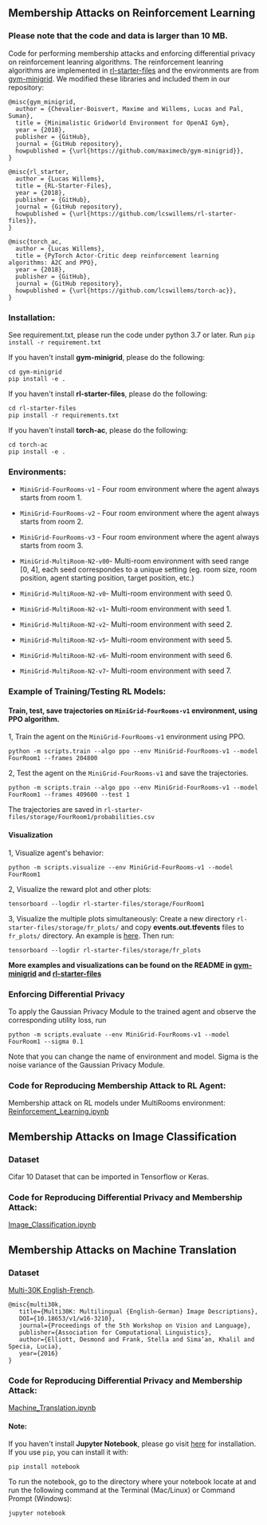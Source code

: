 ## Membership Attacks on Reinforcement Learning

### Please note that the code and data is larger than 10 MB.

Code for performing membership attacks and enforcing differential privacy on reinforcement leanring algorithms. The reinforcement leanring algorithms are implemented in [rl-starter-files](https://github.com/yunhaoyang234/Membership-Attack-Privacy-Preserving/tree/main/rl-starter-files) and the environments are from [gym-minigrid](https://github.com/yunhaoyang234/Membership-Attack-Privacy-Preserving/tree/main/gym-minigrid). We modified these libraries and included them in our repository:
```
@misc{gym_minigrid,
  author = {Chevalier-Boisvert, Maxime and Willems, Lucas and Pal, Suman},
  title = {Minimalistic Gridworld Environment for OpenAI Gym},
  year = {2018},
  publisher = {GitHub},
  journal = {GitHub repository},
  howpublished = {\url{https://github.com/maximecb/gym-minigrid}},
}

@misc{rl_starter,
  author = {Lucas Willems},
  title = {RL-Starter-Files},
  year = {2018},
  publisher = {GitHub},
  journal = {GitHub repository},
  howpublished = {\url{https://github.com/lcswillems/rl-starter-files}},
}

@misc{torch_ac,
  author = {Lucas Willems},
  title = {PyTorch Actor-Critic deep reinforcement learning algorithms: A2C and PPO},
  year = {2018},
  publisher = {GitHub},
  journal = {GitHub repository},
  howpublished = {\url{https://github.com/lcswillems/torch-ac}},
}
```

### Installation:
See requirement.txt, please run the code under python 3.7 or later.
Run
`pip install -r requirement.txt`

If you haven't install **gym-minigrid**, please do the following:
```
cd gym-minigrid
pip install -e .
```

If you haven't install **rl-starter-files**, please do the following:
```
cd rl-starter-files
pip install -r requirements.txt
```

If you haven't install **torch-ac**, please do the following:
```
cd torch-ac
pip install -e .
```

### Environments:
- `MiniGrid-FourRooms-v1` - Four room environment where the agent always starts from room 1.
- `MiniGrid-FourRooms-v2` - Four room environment where the agent always starts from room 2.
- `MiniGrid-FourRooms-v3` - Four room environment where the agent always starts from room 3.

- `MiniGrid-MultiRoom-N2-v00`- Multi-room environment with seed range [0, 4], each seed correspondes to a unique setting (eg. room size, room position, agent starting position, target position, etc.)
- `MiniGrid-MultiRoom-N2-v0`- Multi-room environment with seed 0.
- `MiniGrid-MultiRoom-N2-v1`- Multi-room environment with seed 1.
- `MiniGrid-MultiRoom-N2-v2`- Multi-room environment with seed 2.
- `MiniGrid-MultiRoom-N2-v5`- Multi-room environment with seed 5.
- `MiniGrid-MultiRoom-N2-v6`- Multi-room environment with seed 6.
- `MiniGrid-MultiRoom-N2-v7`- Multi-room environment with seed 7.

### Example of Training/Testing RL Models:
#### Train, test, save trajectories on `MiniGrid-FourRooms-v1` environment, using PPO algorithm.
1, Train the agent on the `MiniGrid-FourRooms-v1` environment using PPO.
```
python -m scripts.train --algo ppo --env MiniGrid-FourRooms-v1 --model FourRoom1 --frames 204800
```

2, Test the agent on the `MiniGrid-FourRooms-v1` and save the trajectories.
```
python -m scripts.train --algo ppo --env MiniGrid-FourRooms-v1 --model FourRoom1 --frames 409600 --test 1
```
The trajectories are saved in `rl-starter-files/storage/FourRoom1/probabilities.csv`

#### Visualization
1, Visualize agent's behavior:
```
python -m scripts.visualize --env MiniGrid-FourRooms-v1 --model FourRoom1
```

2, Visualize the reward plot and other plots:
```
tensorboard --logdir rl-starter-files/storage/FourRoom1
```

3, Visualize the multiple plots simultaneously:
Create a new directory `rl-starter-files/storage/fr_plots/` and copy **events.out.tfevents** files to `fr_plots/` directory. An example is [here](https://github.com/yunhaoyang234/Membership-Attack-Privacy-Preserving/tree/main/rl-starter-files/storage/mr_plots). Then run:
```
tensorboard --logdir rl-starter-files/storage/fr_plots
```

**More examples and visualizations can be found on the README in [gym-minigrid](https://github.com/yunhaoyang234/Membership-Attack-Privacy-Preserving/tree/main/gym-minigrid) and [rl-starter-files](https://github.com/yunhaoyang234/Membership-Attack-Privacy-Preserving/tree/main/rl-starter-files)**

### Enforcing Differential Privacy
To apply the Gaussian Privacy Module to the trained agent and observe the corresponding utility loss, run
```
python -m scripts.evaluate --env MiniGrid-FourRooms-v1 --model FourRoom1 --sigma 0.1
```
Note that you can change the name of environment and model. Sigma is the noise variance of the Gaussian Privacy Module.

### Code for Reproducing Membership Attack to RL Agent:
Membership attack on RL models under MultiRooms environment: [Reinforcement_Learning.ipynb](https://github.com/yunhaoyang234/Membership-Attack-Privacy-Preserving/blob/main/Reinforcement_Learning.ipynb)

## Membership Attacks on Image Classification
### Dataset
Cifar 10 Dataset that can be imported in Tensorflow or Keras.

### Code for Reproducing Differential Privacy and Membership Attack:
[Image_Classification.ipynb](https://github.com/yunhaoyang234/Membership-Attack-Privacy-Preserving/blob/main/Image_Classification.ipynb)

## Membership Attacks on Machine Translation
### Dataset
[Multi-30K English-French](https://github.com/yunhaoyang234/Membership-Attack-Privacy-Preserving/tree/main/data).
```
@misc{multi30k,
   title={Multi30K: Multilingual {English-German} Image Descriptions},
   DOI={10.18653/v1/w16-3210},
   journal={Proceedings of the 5th Workshop on Vision and Language},
   publisher={Association for Computational Linguistics},
   author={Elliott, Desmond and Frank, Stella and Sima’an, Khalil and Specia, Lucia},
   year={2016}
}
```

### Code for Reproducing Differential Privacy and Membership Attack:
[Machine_Translation.ipynb](https://github.com/yunhaoyang234/Membership-Attack-Privacy-Preserving/blob/main/Machine_Translation.ipynb)

#### Note:

If you haven't install **Jupyter Notebook**, please go visit [here](https://jupyter.org/install) for installation. If you use `pip`, you can install it with:
```
pip install notebook
```

To run the notebook, go to the directory where your notebook locate at and run the following command at the Terminal (Mac/Linux) or Command Prompt (Windows):
```
jupyter notebook
```

